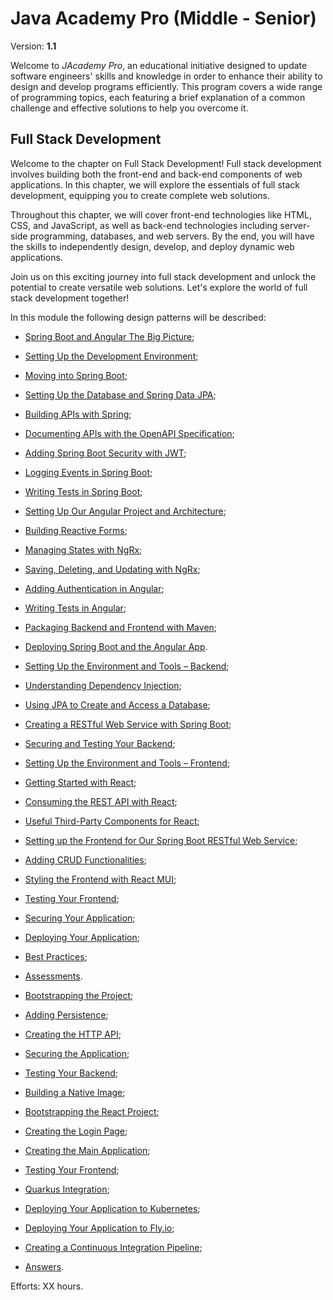 # Java Academy Pro (Middle - Senior)

Version: **1.1**

Welcome to <i>JAcademy Pro</i>, an educational initiative designed to update software engineers' skills and knowledge
in order to enhance their ability to design and develop programs efficiently.
This program covers a wide range of programming topics, each featuring a brief explanation of a common challenge and
effective solutions to help you overcome it.

## Full Stack Development

Welcome to the chapter on Full Stack Development! Full stack development involves building both the front-end and
back-end components of web applications. In this chapter, we will explore the essentials of full stack development,
equipping you to create complete web solutions.

Throughout this chapter, we will cover front-end technologies like HTML, CSS, and JavaScript, as well as back-end technologies
including server-side programming, databases, and web servers. By the end, you will have the skills to independently design,
develop, and deploy dynamic web applications.

Join us on this exciting journey into full stack development and unlock the potential to create versatile web solutions.
Let's explore the world of full stack development together!

In this module the following design patterns will be described:
- [Spring Boot and Angular The Big Picture](https://it-skills-exchange.github.io/jacademy-pro-full-stack/ "Spring Boot and Angular The Big Picture");
- [Setting Up the Development Environment](https://it-skills-exchange.github.io/jacademy-pro-full-stack/ "Setting Up the Development Environment");
- [Moving into Spring Boot](https://it-skills-exchange.github.io/jacademy-pro-full-stack/ "Moving into Spring Boot");
- [Setting Up the Database and Spring Data JPA](https://it-skills-exchange.github.io/jacademy-pro-full-stack/ "Setting Up the Database and Spring Data JPA");
- [Building APIs with Spring](https://it-skills-exchange.github.io/jacademy-pro-full-stack/ "Building APIs with Spring");
- [Documenting APIs with the OpenAPI Specification](https://it-skills-exchange.github.io/jacademy-pro-full-stack/ "Documenting APIs with the OpenAPI Specification");
- [Adding Spring Boot Security with JWT](https://it-skills-exchange.github.io/jacademy-pro-full-stack/ "Adding Spring Boot Security with JWT");
- [Logging Events in Spring Boot](https://it-skills-exchange.github.io/jacademy-pro-full-stack/ "Logging Events in Spring Boot");
- [Writing Tests in Spring Boot](https://it-skills-exchange.github.io/jacademy-pro-full-stack/ "Writing Tests in Spring Boot");
- [Setting Up Our Angular Project and Architecture](https://it-skills-exchange.github.io/jacademy-pro-full-stack/ "Setting Up Our Angular Project and Architecture");
- [Building Reactive Forms](https://it-skills-exchange.github.io/jacademy-pro-full-stack/ "Building Reactive Forms");
- [Managing States with NgRx](https://it-skills-exchange.github.io/jacademy-pro-full-stack/ "Managing States with NgRx");
- [Saving, Deleting, and Updating with NgRx](https://it-skills-exchange.github.io/jacademy-pro-full-stack/ "Saving, Deleting, and Updating with NgRx");
- [Adding Authentication in Angular](https://it-skills-exchange.github.io/jacademy-pro-full-stack/ "Adding Authentication in Angular");
- [Writing Tests in Angular](https://it-skills-exchange.github.io/jacademy-pro-full-stack/ "Writing Tests in Angular");
- [Packaging Backend and Frontend with Maven](https://it-skills-exchange.github.io/jacademy-pro-full-stack/ "Packaging Backend and Frontend with Maven");
- [Deploying Spring Boot and the Angular App](https://it-skills-exchange.github.io/jacademy-pro-full-stack/ "Deploying Spring Boot and the Angular App").


- [Setting Up the Environment and Tools – Backend](https://it-skills-exchange.github.io/jacademy-pro-full-stack/ "Setting Up the Environment and Tools – Backend");
- [Understanding Dependency Injection](https://it-skills-exchange.github.io/jacademy-pro-full-stack/ "Understanding Dependency Injection");
- [Using JPA to Create and Access a Database](https://it-skills-exchange.github.io/jacademy-pro-full-stack/ "Using JPA to Create and Access a Database");
- [Creating a RESTful Web Service with Spring Boot](https://it-skills-exchange.github.io/jacademy-pro-full-stack/ "Creating a RESTful Web Service with Spring Boot");
- [Securing and Testing Your Backend](https://it-skills-exchange.github.io/jacademy-pro-full-stack/ "Securing and Testing Your Backend");
- [Setting Up the Environment and Tools – Frontend](https://it-skills-exchange.github.io/jacademy-pro-full-stack/ "Setting Up the Environment and Tools – Frontend");
- [Getting Started with React](https://it-skills-exchange.github.io/jacademy-pro-full-stack/ "Getting Started with React");
- [Consuming the REST API with React](https://it-skills-exchange.github.io/jacademy-pro-full-stack/ "Consuming the REST API with React");
- [Useful Third-Party Components for React](https://it-skills-exchange.github.io/jacademy-pro-full-stack/ "Useful Third-Party Components for React");
- [Setting up the Frontend for Our Spring Boot RESTful Web Service](https://it-skills-exchange.github.io/jacademy-pro-full-stack/ "Setting up the Frontend for Our Spring Boot RESTful Web Service");
- [Adding CRUD Functionalities](https://it-skills-exchange.github.io/jacademy-pro-full-stack/ "Adding CRUD Functionalities");
- [Styling the Frontend with React MUI](https://it-skills-exchange.github.io/jacademy-pro-full-stack/ "Styling the Frontend with React MUI");
- [Testing Your Frontend](https://it-skills-exchange.github.io/jacademy-pro-full-stack/ "Testing Your Frontend");
- [Securing Your Application](https://it-skills-exchange.github.io/jacademy-pro-full-stack/ "Securing Your Application");
- [Deploying Your Application](https://it-skills-exchange.github.io/jacademy-pro-full-stack/ "Deploying Your Application");
- [Best Practices](https://it-skills-exchange.github.io/jacademy-pro-full-stack/ "Best Practices");
- [Assessments](https://it-skills-exchange.github.io/jacademy-pro-full-stack/ "Assessments").


- [Bootstrapping the Project](https://it-skills-exchange.github.io/jacademy-pro-full-stack/ "Bootstrapping the Project");
- [Adding Persistence](https://it-skills-exchange.github.io/jacademy-pro-full-stack/ "Adding Persistence");
- [Creating the HTTP API](https://it-skills-exchange.github.io/jacademy-pro-full-stack/ "Creating the HTTP API");
- [Securing the Application](https://it-skills-exchange.github.io/jacademy-pro-full-stack/ "Securing the Application");
- [Testing Your Backend](https://it-skills-exchange.github.io/jacademy-pro-full-stack/ "Testing Your Backend");
- [Building a Native Image](https://it-skills-exchange.github.io/jacademy-pro-full-stack/ "Building a Native Image");
- [Bootstrapping the React Project](https://it-skills-exchange.github.io/jacademy-pro-full-stack/ "Bootstrapping the React Project");
- [Creating the Login Page](https://it-skills-exchange.github.io/jacademy-pro-full-stack/ "Creating the Login Page");
- [Creating the Main Application](https://it-skills-exchange.github.io/jacademy-pro-full-stack/ "Creating the Main Application");
- [Testing Your Frontend](https://it-skills-exchange.github.io/jacademy-pro-full-stack/ "Testing Your Frontend");
- [Quarkus Integration](https://it-skills-exchange.github.io/jacademy-pro-full-stack/ "Quarkus Integration");
- [Deploying Your Application to Kubernetes](https://it-skills-exchange.github.io/jacademy-pro-full-stack/ "Deploying Your Application to Kubernetes");
- [Deploying Your Application to Fly.io](https://it-skills-exchange.github.io/jacademy-pro-full-stack/ "Deploying Your Application to Fly.io");
- [Creating a Continuous Integration Pipeline](https://it-skills-exchange.github.io/jacademy-pro-full-stack/ "Creating a Continuous Integration Pipeline");
- [Answers](https://it-skills-exchange.github.io/jacademy-pro-full-stack/ "Answers").

Efforts: XX hours.